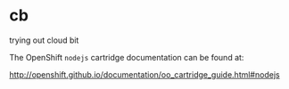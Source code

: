 cb
==

trying out cloud bit

The OpenShift `nodejs` cartridge documentation can be found at:

http://openshift.github.io/documentation/oo_cartridge_guide.html#nodejs
